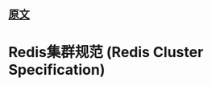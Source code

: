 
## [原文](https://www.jianshu.com/p/8a2d810402a9?utm_campaign=maleskine&utm_content=note&utm_medium=seo_notes&utm_source=recommendation)

# Redis集群规范 (Redis Cluster Specification)

